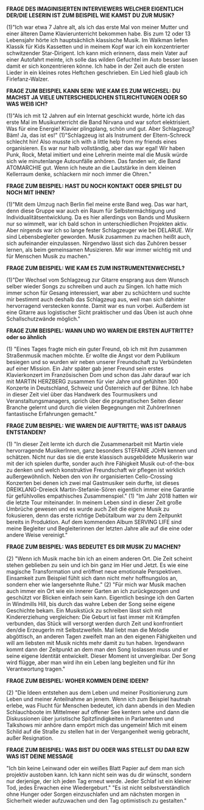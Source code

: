 **FRAGE DES IMAGINISIERTEN INTERVIEWERS WELCHER EIGENTLICH DER/DIE LESERIN IST ZUM BEISPIEL WIE KAMST DU ZUR MUSIK?**

(1)"Ich war etwa 7 Jahre alt, als ich das erste Mal von meiner Mutter und einer älteren Dame Klavierunterricht bekommen habe. Bis zum 12 oder 13 Lebensjahr hörte ich hauptsächlich klassische Musik. Im Walkman liefen Klassik für Kids Kassetten und in meinem Kopf war ich ein konzentrierter schwitzender Star-Dirigent. Ich kann mich erinnern, dass mein Vater auf einer Autofahrt meinte, ich solle das wilden Gefuchtel im Auto besser lassen damit er sich konzentrieren könne. Ich habe in der Zeit auch die ersten Lieder in ein kleines rotes Heftchen geschrieben. Ein Lied hieß glaub ich Firlefanz-Walzer. 

**FRAGE ZUM BEISPIEL KANN SEIN: WIE KAM ES ZUM WECHSEL: DU MACHST JA VIELE UNTERSCHIEDLICHEN STILRICHTUNGEN ODER SO WAS WEIß ICH?**

(1)"Als ich mit 12 Jahren auf ein Internat geschickt wurde, hörte ich das erste Mal im Musikunterricht die Band Nirvana und war sofort elektrisiert. Was für eine Energie! Klavier plingplang, schön und gut. Aber Schlagzeug? Bäm! Ja, das ist es!"
(1)"Schlagzeug ist als Instrument der Eltern-Schreck schlecht hin! Also musste ich with a little help from my friends eines organisieren. Es war nur halb vollständig, aber das war egal! Wir haben Punk, Rock, Metal imitiert und eine Lehrerin meinte mal die Musik würde sich wie minutenlange Autounfälle anhören. Das fanden wir, die Band ATOMARCHIE gut. Wenn ich heute an die Lautstärke in dem kleinen Kellerraum denke, schlackern mir noch immer die Ohren." 

**FRAGE ZUM BEISPIEL: HAST DU NOCH KONTAKT ODER SPIELST DU NOCH MIT IHNEN?**

(1)"Mit dem Umzug nach Berlin fiel meine erste Band weg. Das war hart, denn diese Gruppe war auch ein Raum für Selbstermächtigung und Individualitätsentwicklung. Da es hier allerdings von Bands und Musikern nur so wimmelt, war ich bald schon in unterschiedlichen Projekten aktiv. Aber nirgends war ich so lange fester Schlagzeuger wie bei DELARUE. Wir sind Lebensbegleiter geworden. Musik zusammen zu machen heißt auch, sich aufeinander einzulassen. Nirgendwo lässt sich das Zuhören besser lernen, als beim gemeinsamen Musizieren. Mir war immer wichtig mit und für Menschen Musik zu machen." 

**FRAGE ZUM BEISPIEL: WIE KAM ES ZUM INSTRUMENTENWECHSEL?**

(1)"Der Wechsel vom Schlagzeug zur Gitarre ensprang aus dem Wunsch selber wieder Songs zu schreiben und auch zu Singen. Ich hatte mich immer schon für Gesang interessiert, war aber zu schüchtern und suchte mir bestimmt auch deshalb das Schlagzeug aus, weil man sich dahinter hervorragend verstecken konnte. Damit war es nun vorbei. Außerdem ist eine Gitarre aus logistischer Sicht praktischer und das Üben ist auch ohne Schallschutzwände möglich."

**FRAGE ZUM BEISPIEL: WANN UND WO WAREN DIE ERSTEN AUFTRITTE? oder so ähnlich**

(1) "Eines Tages fragte mich ein guter Freund, ob ich mit ihm zusammen Straßenmusik machen möchte. Er wollte die Angst vor dem Publikum besiegen und so wurden wir neben unserer Freundschaft zu Verbündeten auf einer Mission. Ein Jahr später gab jener Freund sein erstes Klavierkonzert im Französischen Dom und schon das Jahr darauf war ich mit MARTIN HERZBERG zusammen für vier Jahre und gefühlten 300 Konzerte in Deutschland, Schweiz und Österreich auf der Bühne. Ich habe in dieser Zeit viel über das Handwerk des Tourmusikers und Veranstaltungsmanagers, sprich über die pragmatischen Seiten dieser Branche gelernt und durch die vielen Begegnungen mit ZuhörerInnen fantastische Erfahrungen gemacht."

**FRAGE ZUM BEISPIEL: WIE WAREN DIE AUFTRITTE; WAS IST DARAUS ENTSTANDEN?**

(1) "In dieser Zeit lernte ich durch die Zusammenarbeit mit Martin viele hervorragende MusikerInnen, ganz besonders STEFANIE JOHN kennen und schätzen. Nicht nur das sie die erste klassisch ausgebildete Musikerin war mit der ich spielen durfte, sonder auch ihre Fähigkeit Musik out-of-the-box zu denken und welch konstruktive Freundschaft wir pflegen ist wirklich außergewöhnlich. Neben den von ihr organisierten Cello-Crossing Konzerten bei denen ich zwei mal Gastmusiker sein durfte, ist dieses DREIKLANG-Dreieck Martin-Stefanie-Sören eigentlich immer eine Garantie für gefühlvolles empathisches Zusammenspiel."
(1) "Im Jahr 2018 hatten wir die letzte Tour miteinander. In meinem Leben sind in dieser Zeit große Umbrüche gewesen und es wurde auch Zeit die eigene Musik zu fokusieren, denn das erste richtige Debütalbum war zu dem Zeitpunkt bereits in Produktion. Auf dem kommenden Album SERVING LIFE sind meine Begleiter und Begleiterinnen der letzten Jahre alle auf die eine oder andere Weise vereinigt." 

**FRAGE ZUM BEISPIEL: WAS BEDEUTET ES DIR MUSIK ZU MACHEN?**

(2) "Wenn ich Musik mache bin ich an einem anderen Ort. Die Zeit scheint stehen geblieben zu sein und ich bin ganz im Hier und Jetzt. Es wie eine magische Transformation und eröffnet neue emotionale Perspektiven. Einsamkeit zum Beispiel fühlt sich dann nicht mehr hoffnungslos an, sondern eher wie langersehnte Ruhe."
(2) "Für mich war Musik machen auch immer ein Ort wie ein innerer Garten an ich zurückgezogen und geschützt vor Blicken einfach sein kann. Eigentlich besinge ich den Garten in Windmills Hill, bis durch das wahre Leben der Song seine eigene Geschichte bekam. Ein Musikstück zu schreiben lässt sich mit Kindererziehung vergleichen: Die Geburt ist fast immer mit Krämpfen verbunden, das Stück will versorgt werden durch Zeit und konfrontiert den/die ErzeugerIn mit Selbstzweifeln. Mal liebt man die Melodie abgöttisch, an anderen Tagen zweifelt man an den eigenen Fähigkeiten und will am liebsten mit Musik nichts mehr damit zu tun haben. Irgendwann kommt dann der Zeitpunkt an dem man den Song loslassen muss und er seine eigene Identität entwickelt.  Dieser Moment ist unvergleibar. Der Song wird flügge, aber man wird ihn ein Leben lang begleiten und für ihn Verantwortung tragen." 

**FRAGE ZUM BEISPIEL: WOHER KOMMEN DEINE IDEEN?**

(2) "Die Ideen entstehen aus dem Leben und meiner Positionierung zum Leben und meiner Anteilnahme an jenem. Wenn ich zum Beispiel hautnah erlebe, was Flucht für Menschen bedeutet, ich dann abends in den Medien Schlauchboote im Mittelmeer auf offener See kentern sehe und dann die Diskussionen über juristische Spitzfindigkeiten in Parlamenten und Talkshows mir anhöre dann empört mich das ungemein! Mich mit einem Schild auf die Straße zu stellen hat in der Vergangenheit wenig gebracht, außer Resignation.

**FRAGE ZUM BEISPIEL: WAS BIST DU ODER WAS STELLST DU DAR BZW WAS IST DEINE MESSAGE**

"Ich bin keine Leinwand oder ein weißes Blatt Papier auf dem man sich projektiv austoben kann. Ich kann nicht sein was du dir wünscht, sondern nur derjenige, der ich jeden Tag erneut werde. Jeder Schlaf ist ein kleiner Tod, jedes Erwachen eine Wiedergeburt."
"Es ist nicht selbstverständlich ohne Hunger oder Sorgen einzuschlafen und am nächsten morgen in Sicherheit wieder aufzuwachen und den Tag optimistisch zu gestalten."
